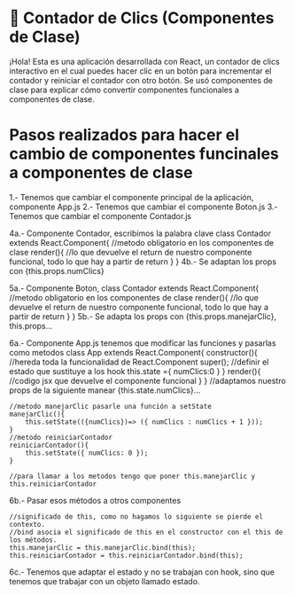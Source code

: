 # 📌 Contador de Clics (Componentes de Clase)
¡Hola! Esta es una aplicación desarrollada con React, un contador de clics interactivo en el cual puedes hacer clic en un botón para incrementar el contador y reiniciar el contador con otro botón. Se usó componentes de clase para explicar cómo convertir componentes funcionales a componentes de clase. 

# Pasos realizados para hacer el cambio de componentes funcinales a componentes de clase

1.- Tenemos que cambiar el componente principal de la aplicación, componente App.js
2.- Tenemos que cambiar el componente Boton.js
3.- Tenemos que cambiar el componente Contador.js

4a.- Componente Contador, escribimos la palabra clave class Contador extends React.Component{
	//metodo obligatorio en los componentes de clase
	render(){
	//lo que devuelve el return de nuestro componente funcional, todo lo que hay a partir de return
	}
}
4b.- Se adaptan los props con {this.props.numClics}

5a.- Componente Boton, 
	class Contador extends React.Component{
		//metodo obligatorio en los componentes de clase
		render(){
		//lo que devuelve el return de nuestro componente funcional, todo lo que hay a partir de return
		}
	}
5b.- Se adapta los props con {this.props.manejarClic}, this.props...


6a.- Componente App.js tenemos que modificar las funciones y pasarlas como metodos
	class App extends React.Component{
		constructor(){
			//hereda toda la funcionalidad de React.Component
			super();
			//definir el estado que sustituye a los hook
			this.state ={
				numClics:0
			}
		}
		render(){
			//codigo jsx que devuelve el componente funcional
		}
	}
	//adaptamos nuestro props de la siguiente manear {this.state.numClics}...

	//metodo manejarClic pasarle una función a setState
	manejarClic(){
		this.setState(({numClics})=> ({ numClics : numClics + 1 }));
	}
	//metodo reiniciarContador
	reiniciarContador(){
		this.setState({ numClics: 0 });
	}

	//para llamar a los metodos tengo que poner this.manejarClic y this.reiniciarContador
	
6b.- Pasar esos métodos a otros componentes
	
	//significado de this, como no hagamos lo siguiente se pierde el contexto.
	//bind asocia el significado de this en el constructor con el this de los métodos.
	this.manejarClic = this.manejarClic.bind(this);
	this.reiniciarContador = this.reiniciarContador.bind(this);


6c.- Tenemos que adaptar el estado y no se trabajan con hook, sino que tenemos que trabajar con un objeto llamado estado.
